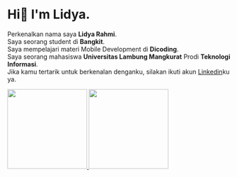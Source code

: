 # Hi👋 I'm Lidya.

Perkenalkan nama saya **Lidya Rahmi**.\
Saya seorang student di **Bangkit**.\
Saya mempelajari materi Mobile Development di **Dicoding**.\
Saya seorang mahasiswa **Universitas Lambung Mangkurat** Prodi **Teknologi Informasi**.\
Jika kamu tertarik untuk berkenalan denganku, silakan ikuti akun [Linkedin](https://www.linkedin.com/in/lidya-rahmi/)ku ya.

<p align="left">
<a href="https://github.com/lidyarahmi">
  <img height="180em" src="https://github-readme-stats-eight-theta.vercel.app/api?username=lidyarahmi&show_icons=true&theme=algolia&include_all_commits=true&count_private=true"/>
  <img height="180em" src="https://github-readme-stats-eight-theta.vercel.app/api/top-langs/?username=lidyarahmi&layout=compact&langs_count=8&theme=algolia"/>
</a>
</p>
